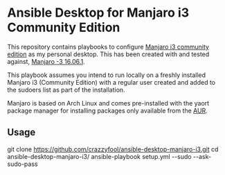Ansible Desktop for Manjaro i3 Community Edition
================================================

This repository contains playbooks to configure [Manjaro i3 community edition][] as my personal desktop.  This has been created with and tested against, [Manjaro -3 16.06.1][].

This playbook assumes you intend to run locally on a freshly installed Manjaro i3 (Community Edition) with a regular user created and added to the sudoers list as part of the installation.

Manjaro is based on Arch Linux and comes pre-installed with the yaort package manager for installing packages only available from the [AUR][].

[Manjaro -3 16.06.1]: https://sourceforge.net/projects/manjarolinux/files/community/i3/16.06.1/x86_64/
[Manjaro i3 community edition]: https://manjaro.org/get-manjaro/
[AUR]: https://aur.archlinux.org/

## Usage

  git clone https://github.com/crazzyfool/ansible-desktop-manjaro-i3.git
  cd ansible-desktop-manjaro-i3/
  ansible-playbook setup.yml --sudo --ask-sudo-pass

